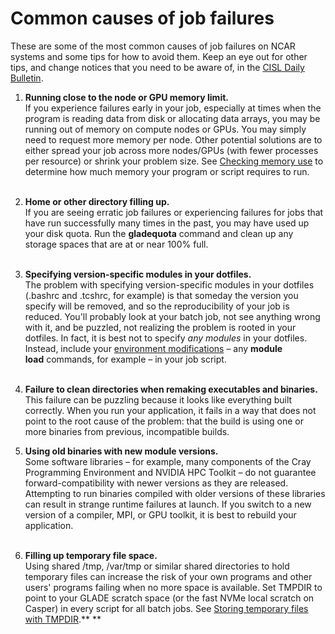 # Common causes of job failures

These are some of the most common causes of job failures on NCAR systems
and some tips for how to avoid them. Keep an eye out for other tips, and
change notices that you need to be aware of, in the [CISL Daily
Bulletin](https://arc.ucar.edu/articles).

1.  **Running close to the node or GPU memory limit.**  
    If you experience failures early in your job, especially at times
    when the program is reading data from disk or allocating data
    arrays, you may be running out of memory on compute nodes or GPUs.
    You may simply need to request more memory per node. Other potential
    solutions are to either spread your job across more nodes/GPUs (with
    fewer processes per resource) or shrink your problem size.
    See [Checking memory
    use](file:////display/RC/Checking+memory+use) to determine how much
    memory your program or script requires to run.  
     

2.  **Home or other directory filling up.**  
    If you are seeing erratic job failures or experiencing failures for
    jobs that have run successfully many times in the past, you may have
    used up your disk quota. Run the **gladequota** command and clean up
    any storage spaces that are at or near 100% full.  
     

3.  **Specifying version-specific modules in your dotfiles.**  
    The problem with specifying version-specific modules in your
    dotfiles (.bashrc and .tcshrc, for example) is that someday the
    version you specify will be removed, and so the reproducibility of
    your job is reduced. You'll probably look at your batch job, not see
    anything wrong with it, and be puzzled, not realizing the problem is
    rooted in your dotfiles. In fact, it is best not to specify *any
    modules* in your dotfiles. Instead, include your [environment
    modifications](file:////display/RC/Environment+modules) –
    any **module load** commands, for example – in your job script.  
     

4.  **Failure to clean directories when remaking executables and
    binaries.**  
    This failure can be puzzling because it looks like everything built
    correctly. When you run your application, it fails in a way that
    does not point to the root cause of the problem: that the build is
    using one or more binaries from previous, incompatible builds.

5.  **Using old binaries with new module versions.**  
    Some software libraries – for example, many components of the Cray
    Programming Environment and NVIDIA HPC Toolkit – do not guarantee
    forward-compatibility with newer versions as they are released.
    Attempting to run binaries compiled with older versions of these
    libraries can result in strange runtime failures at launch. If you
    switch to a new version of a compiler, MPI, or GPU toolkit, it is
    best to rebuild your application.  
     

6.  **Filling up temporary file space.**  
    Using shared /tmp, /var/tmp or similar shared directories to hold
    temporary files can increase the risk of your own programs and other
    users' programs failing when no more space is available. Set TMPDIR
    to point to your GLADE scratch space (or the fast NVMe local scratch
    on Casper) in every script for all batch jobs. See [Storing
    temporary files with
    TMPDIR](file:////display/RC/Storing+temporary+files+with+TMPDIR).** **
